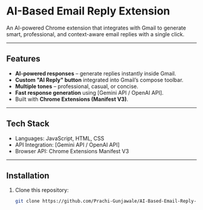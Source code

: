 # AI-Based Email Reply Extension  

An AI-powered Chrome extension that integrates with Gmail to generate smart, professional, and context-aware email replies with a single click.  

---

##  Features
-  **AI-powered responses** – generate replies instantly inside Gmail.  
-  **Custom "AI Reply" button** integrated into Gmail’s compose toolbar.  
-  **Multiple tones** – professional, casual, or concise.  
-  **Fast response generation** using [Gemini API / OpenAI API].  
-  Built with **Chrome Extensions (Manifest V3)**.  

---

##  Tech Stack
- Languages: JavaScript, HTML, CSS  
- API Integration: [Gemini API / OpenAI API]  
- Browser API: Chrome Extensions Manifest V3  

---

##  Installation
1. Clone this repository:
   ```bash
   git clone https://github.com/Prachi-Gunjawale/AI-Based-Email-Reply-Extension.git
